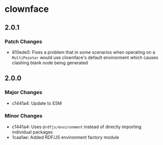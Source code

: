 # clownface

## 2.0.1

### Patch Changes

- 810ede5: Fixes a problem that in some scenarios when operating on a `MultiPointer` would use clownface's default environment which causes clashing blank node being generated

## 2.0.0

### Major Changes

- c1441a4: Update to ESM

### Minor Changes

- c1441a4: Uses `@rdfjs/environment` instead of directly importing individual packages
- 1caa1ae: Added RDF/JS environment factory module
